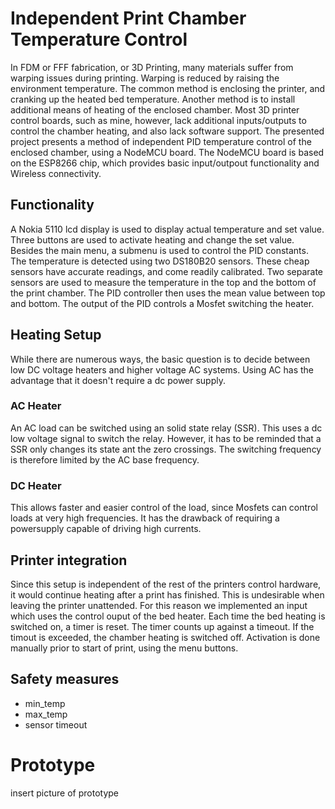 # Independent Print Chamber Temperature Control
In FDM or FFF fabrication, or 3D Printing, many materials suffer from warping issues during printing. Warping is reduced by raising the environment temperature. The common method is enclosing the printer, and cranking up the heated bed temperature.
Another method is to install additional means of heating of the enclosed chamber. Most 3D printer control boards, such as mine, however, lack additional inputs/outputs to control the chamber heating, and also lack software support. 
The presented project presents a method of independent PID temperature control of the enclosed chamber, using a NodeMCU board. The NodeMCU board is based on the ESP8266 chip, which provides basic input/outpout functionality and Wireless connectivity. 

## Functionality
A Nokia 5110 lcd display is used to display actual temperature and set value. Three buttons are used to activate heating and change the set value.
Besides the main menu, a submenu is used to control the PID constants.
The temperature is detected using two DS180B20 sensors. These cheap sensors have accurate readings, and come readily calibrated. Two separate sensors are used to measure the temperature in the top and the bottom of the print chamber. The PID controller then uses the mean value between top and bottom. The output of the PID controls a  Mosfet switching the heater.

## Heating Setup
While there are numerous ways, the basic question is to decide between low DC voltage heaters and higher voltage AC systems. Using AC has the advantage that it doesn't require a dc power supply. 

### AC Heater
An AC load can be switched using an solid state relay (SSR). This uses a dc low voltage signal to switch the relay. However, it has to be reminded that a SSR only changes its state ant the zero crossings. The switching frequency is therefore limited by the AC base frequency.

### DC Heater
This allows faster and easier control of the load, since Mosfets can control loads at very high frequencies. It has the drawback of requiring a powersupply capable of driving high currents.

## Printer integration
Since this setup is independent of the rest of the printers control hardware, it would continue heating after a print has finished. This is undesirable when leaving the printer unattended. 
For this reason we implemented an input which uses the control ouput of the bed heater. Each time the bed heating is switched on, a timer is reset. The timer counts up against a timeout. If the timout is exceeded, the chamber heating is switched off. 
Activation is done manually prior to start of print, using the menu buttons.

## Safety measures

- min_temp
- max_temp
- sensor timeout

# Prototype

insert picture of prototype
